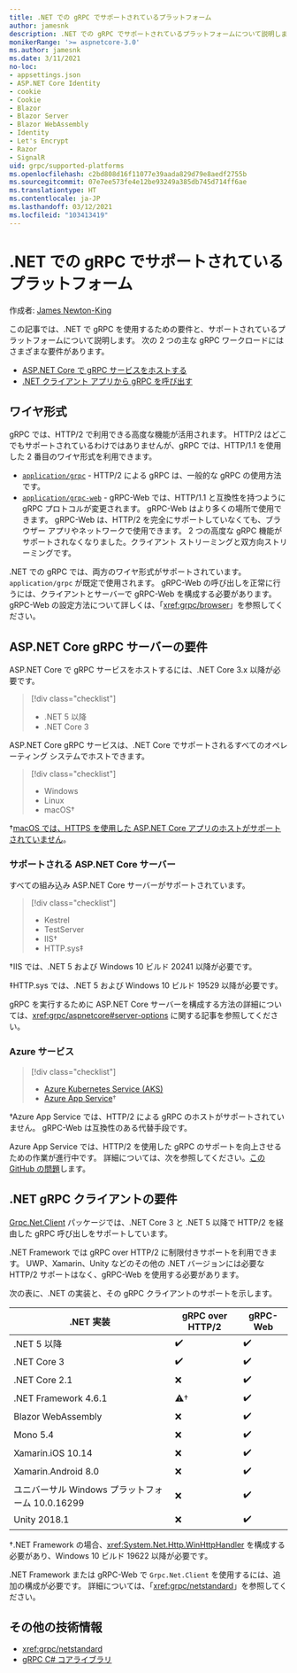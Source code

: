 ```yaml
---
title: .NET での gRPC でサポートされているプラットフォーム
author: jamesnk
description: .NET での gRPC でサポートされているプラットフォームについて説明します。
monikerRange: '>= aspnetcore-3.0'
ms.author: jamesnk
ms.date: 3/11/2021
no-loc:
- appsettings.json
- ASP.NET Core Identity
- cookie
- Cookie
- Blazor
- Blazor Server
- Blazor WebAssembly
- Identity
- Let's Encrypt
- Razor
- SignalR
uid: grpc/supported-platforms
ms.openlocfilehash: c2bd808d16f11077e39aada829d79e8aedf2755b
ms.sourcegitcommit: 07e7ee573fe4e12be93249a385db745d714ff6ae
ms.translationtype: HT
ms.contentlocale: ja-JP
ms.lasthandoff: 03/12/2021
ms.locfileid: "103413419"
---
```

# <a name="grpc-on-net-supported-platforms"></a>.NET での gRPC でサポートされているプラットフォーム

作成者: [James Newton-King](https://twitter.com/jamesnk)

この記事では、.NET で gRPC を使用するための要件と、サポートされているプラットフォームについて説明します。 次の 2 つの主な gRPC ワークロードにはさまざまな要件があります。

* [ASP.NET Core で gRPC サービスをホストする](#aspnet-core-grpc-server-requirements)
* [.NET クライアント アプリから gRPC を呼び出す](#net-grpc-client-requirements)

## <a name="wire-formats"></a>ワイヤ形式

gRPC では、HTTP/2 で利用できる高度な機能が活用されます。 HTTP/2 はどこでもサポートされているわけではありませんが、gRPC では、HTTP/1.1 を使用した 2 番目のワイヤ形式を利用できます。

* [`application/grpc`](https://github.com/grpc/grpc/blob/master/doc/PROTOCOL-HTTP2.md) - HTTP/2 による gRPC は、一般的な gRPC の使用方法です。
* [`application/grpc-web`](https://github.com/grpc/grpc/blob/master/doc/PROTOCOL-WEB.md) - gRPC-Web では、HTTP/1.1 と互換性を持つように gRPC プロトコルが変更されます。 gRPC-Web はより多くの場所で使用できます。 gRPC-Web は、HTTP/2 を完全にサポートしていなくても、ブラウザー アプリやネットワークで使用できます。 2 つの高度な gRPC 機能がサポートされなくなりました。クライアント ストリーミングと双方向ストリーミングです。

.NET での gRPC では、両方のワイヤ形式がサポートされています。 `application/grpc` が既定で使用されます。 gRPC-Web の呼び出しを正常に行うには、クライアントとサーバーで gRPC-Web を構成する必要があります。 gRPC-Web の設定方法について詳しくは、「<xref:grpc/browser>」を参照してください。

## <a name="aspnet-core-grpc-server-requirements"></a>ASP.NET Core gRPC サーバーの要件

ASP.NET Core で gRPC サービスをホストするには、.NET Core 3.x 以降が必要です。

> [!div class="checklist"]
>
> * .NET 5 以降
> * .NET Core 3

ASP.NET Core gRPC サービスは、.NET Core でサポートされるすべてのオペレーティング システムでホストできます。

> [!div class="checklist"]
>
> * Windows
> * Linux
> * macOS&dagger;

&dagger;[macOS では、HTTPS を使用した ASP.NET Core アプリのホストがサポートされていません](xref:grpc/troubleshoot#unable-to-start-aspnet-core-grpc-app-on-macos)。

### <a name="supported-aspnet-core-servers"></a>サポートされる ASP.NET Core サーバー

すべての組み込み ASP.NET Core サーバーがサポートされています。

> [!div class="checklist"]
>
> * Kestrel
> * TestServer
> * IIS&dagger;
> * HTTP.sys&Dagger;

&dagger;IIS では、.NET 5 および Windows 10 ビルド 20241 以降が必要です。

&Dagger;HTTP.sys では、.NET 5 および Windows 10 ビルド 19529 以降が必要です。

gRPC を実行するために ASP.NET Core サーバーを構成する方法の詳細については、<xref:grpc/aspnetcore#server-options> に関する記事を参照してください。

### <a name="azure-services"></a>Azure サービス

> [!div class="checklist"]
>
> * [Azure Kubernetes Service (AKS)](https://azure.microsoft.com/services/kubernetes-service/)
> * [Azure App Service](https://azure.microsoft.com/services/app-service/)&dagger;

&dagger;Azure App Service では、HTTP/2 による gRPC のホストがサポートされていません。 gRPC-Web は互換性のある代替手段です。

Azure App Service では、HTTP/2 を使用した gRPC のサポートを向上させるための作業が進行中です。 詳細については、次を参照してください。[この GitHub の問題](https://github.com/dotnet/AspNetCore/issues/9020)します。

## <a name="net-grpc-client-requirements"></a>.NET gRPC クライアントの要件

[Grpc.Net.Client](https://www.nuget.org/packages/Grpc.Net.Client/) パッケージでは、.NET Core 3 と .NET 5 以降で HTTP/2 を経由した gRPC 呼び出しをサポートしています。

.NET Framework では gRPC over HTTP/2 に制限付きサポートを利用できます。 UWP、Xamarin、Unity などのその他の .NET バージョンには必要な HTTP/2 サポートはなく、gRPC-Web を使用する必要があります。

次の表に、.NET の実装と、その gRPC クライアントのサポートを示します。

| .NET 実装                          | gRPC over HTTP/2   | gRPC-Web   |
|----------------------------------------------|--------------------|------------|
| .NET 5 以降                              | ✔️                | ✔️         |
| .NET Core 3                                  | ✔️                | ✔️         |
| .NET Core 2.1                                | ❌                | ✔️         |
| .NET Framework 4.6.1                         | ⚠️&dagger;        | ✔️         |
| Blazor WebAssembly                           | ❌                | ✔️         |
| Mono 5.4                                     | ❌                | ✔️         |
| Xamarin.iOS 10.14                            | ❌                | ✔️         |
| Xamarin.Android 8.0                          | ❌                | ✔️         |
| ユニバーサル Windows プラットフォーム 10.0.16299        | ❌                | ✔️         |
| Unity 2018.1                                 | ❌                | ✔️         |

&dagger;.NET Framework の場合、<xref:System.Net.Http.WinHttpHandler> を構成する必要があり、Windows 10 ビルド 19622 以降が必要です。

.NET Framework または gRPC-Web で `Grpc.Net.Client` を使用するには、追加の構成が必要です。 詳細については、「<xref:grpc/netstandard>」を参照してください。

## <a name="additional-resources"></a>その他の技術情報

* <xref:grpc/netstandard>
* [gRPC C# コアライブラリ](https://grpc.io/docs/languages/csharp/quickstart/)
